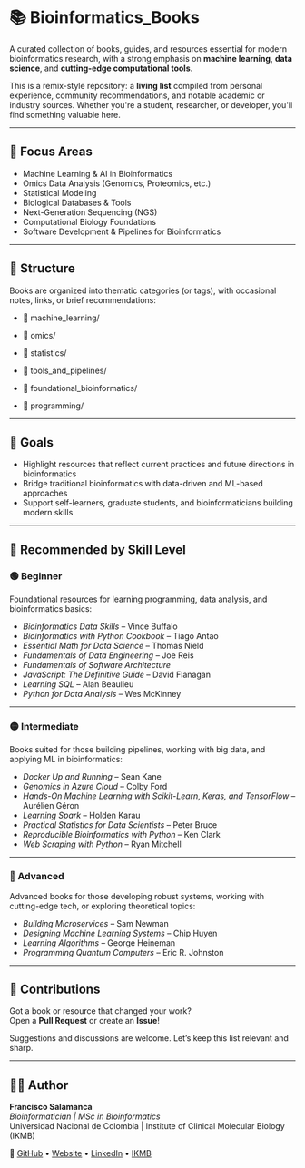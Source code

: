 # 📚 Bioinformatics_Books

A curated collection of books, guides, and resources essential for modern bioinformatics research, with a strong emphasis on **machine learning**, **data science**, and **cutting-edge computational tools**.

This is a remix-style repository: a **living list** compiled from personal experience, community recommendations, and notable academic or industry sources. Whether you're a student, researcher, or developer, you'll find something valuable here.

---

## 🔬 Focus Areas

- Machine Learning & AI in Bioinformatics  
- Omics Data Analysis (Genomics, Proteomics, etc.)  
- Statistical Modeling  
- Biological Databases & Tools  
- Next-Generation Sequencing (NGS)  
- Computational Biology Foundations  
- Software Development & Pipelines for Bioinformatics  

---

## 📖 Structure

Books are organized into thematic categories (or tags), with occasional notes, links, or brief recommendations:



- 📁 machine_learning/

- 📁 omics/

- 📁 statistics/

- 📁 tools_and_pipelines/

- 📁 foundational_bioinformatics/

- 📁 programming/



---

## 🚀 Goals

- Highlight resources that reflect current practices and future directions in bioinformatics  
- Bridge traditional bioinformatics with data-driven and ML-based approaches  
- Support self-learners, graduate students, and bioinformaticians building modern skills  

---

## 🚦 Recommended by Skill Level

### 🟢 Beginner  
Foundational resources for learning programming, data analysis, and bioinformatics basics:

- *Bioinformatics Data Skills* – Vince Buffalo  
- *Bioinformatics with Python Cookbook* – Tiago Antao  
- *Essential Math for Data Science* – Thomas Nield  
- *Fundamentals of Data Engineering* – Joe Reis  
- *Fundamentals of Software Architecture*  
- *JavaScript: The Definitive Guide* – David Flanagan  
- *Learning SQL* – Alan Beaulieu  
- *Python for Data Analysis* – Wes McKinney  

---

### 🟡 Intermediate  
Books suited for those building pipelines, working with big data, and applying ML in bioinformatics:

- *Docker Up and Running* – Sean Kane  
- *Genomics in Azure Cloud* – Colby Ford  
- *Hands-On Machine Learning with Scikit-Learn, Keras, and TensorFlow* – Aurélien Géron  
- *Learning Spark* – Holden Karau  
- *Practical Statistics for Data Scientists* – Peter Bruce  
- *Reproducible Bioinformatics with Python* – Ken Clark  
- *Web Scraping with Python* – Ryan Mitchell  

---

### 🔴 Advanced  
Advanced books for those developing robust systems, working with cutting-edge tech, or exploring theoretical topics:

- *Building Microservices* – Sam Newman  
- *Designing Machine Learning Systems* – Chip Huyen  
- *Learning Algorithms* – George Heineman  
- *Programming Quantum Computers* – Eric R. Johnston  

---

## 🧠 Contributions

Got a book or resource that changed your work?  
Open a **Pull Request** or create an **Issue**!

Suggestions and discussions are welcome. Let’s keep this list relevant and sharp.  

---

## ✍🏻 Author

**Francisco Salamanca**  
_Bioinformatician | MSc in Bioinformatics_  
Universidad Nacional de Colombia | Institute of Clinical Molecular Biology (IKMB)

🔗 [GitHub](https://github.com/fsalamancar) • [Website](https://fsalamancar.github.io/) • [LinkedIn](https://www.linkedin.com/in/fjosesala/) • [IKMB](https://www.ikmb.uni-kiel.de/people/francisco-salamanca/)

